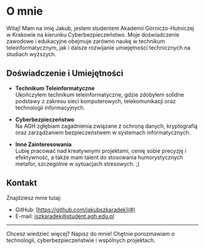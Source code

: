 # O mnie

Witaj! Mam na imię Jakub, jestem studentem Akademii Górniczo-Hutniczej w Krakowie na kierunku Cyberbezpieczeństwo. Moje doświadczenie zawodowe i edukacyjne obejmuje zarówno naukę w technikum teleinformatycznym, jak i dalsze rozwijanie umiejętności technicznych na studiach wyższych.

## Doświadczenie i Umiejętności

- **Technikum Teleinformatyczne**  
  Ukończyłem technikum teleinformatyczne, gdzie zdobyłem solidne podstawy z zakresu sieci komputerowych, telekomunikacji oraz technologii informacyjnych.

- **Cyberbezpieczeństwo**  
  Na AGH zgłębiam zagadnienia związane z ochroną danych, kryptografią oraz zarządzaniem bezpieczeństwem w systemach informatycznych.

- **Inne Zainteresowania**  
  Lubię pracować nad kreatywnymi projektami, cenię sobie precyzję i efektywność, a także mam talent do stosowania humorystycznych metafor, szczególnie w sytuacjach stresowych. ;)

## Kontakt

Znajdziesz mnie tutaj:

- GitHub: [https://github.com/jakubszkaradek](#)
- E-mail: [jszkaradek@student.agh.edu.pl](#)

---

Chcesz wiedzieć więcej? Napisz do mnie! Chętnie porozmawiam o technologii, cyberbezpieczeństwie i wspólnych projektach.
